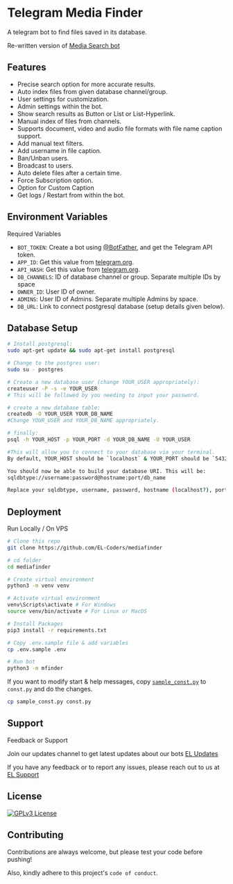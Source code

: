 # Telegram Media Finder

A telegram bot to find files saved in its database.

Re-written version of [Media Search bot](https://github.com/Mahesh0253/Media-Search-bot)

## Features

- Precise search option for more accurate results.
- Auto index files from given database channel/group.
- User settings for customization.
- Admin settings within the bot.
- Show search results as Button or List or List-Hyperlink.
- Manual index of files from channels.
- Supports document, video and audio file formats with file name caption support.
- Add manual text filters.
- Add username in file caption.
- Ban/Unban users.
- Broadcast to users.
- Auto delete files after a certain time.
- Force Subscription option.
- Option for Custom Caption
- Get logs / Restart from within the bot.

## Environment Variables

Required Variables

- `BOT_TOKEN`: Create a bot using [@BotFather](https://telegram.dog/BotFather), and get the Telegram API token.
- `APP_ID`: Get this value from [telegram.org](https://my.telegram.org/apps).
- `API_HASH`: Get this value from [telegram.org](https://my.telegram.org/apps).
- `DB_CHANNELS`: ID of database channel or group. Separate multiple IDs by space
- `OWNER_ID`: User ID of owner.
- `ADMINS`: User ID of Admins. Separate multiple Admins by space.
- `DB_URL`: Link to connect postgresql database (setup details given below).

## Database Setup

```bash
# Install postgresql:
sudo apt-get update && sudo apt-get install postgresql

# Change to the postgres user:
sudo su - postgres

# Create a new database user (change YOUR_USER appropriately):
createuser -P -s -e YOUR_USER
# This will be followed by you needing to input your password.

# create a new database table:
createdb -O YOUR_USER YOUR_DB_NAME
#Change YOUR_USER and YOUR_DB_NAME appropriately.

# finally:
psql -h YOUR_HOST -p YOUR_PORT -d YOUR_DB_NAME -U YOUR_USER

#This will allow you to connect to your database via your terminal.
By default, YOUR_HOST should be `localhost` & YOUR_PORT should be `5432`.

You should now be able to build your database URI. This will be:
sqldbtype://username:password@hostname:port/db_name

Replace your sqldbtype, username, password, hostname (localhost?), port (5432?), and db name in .env file.
```

## Deployment

Run Locally / On VPS

```bash
# Clone this repo
git clone https://github.com/EL-Coders/mediafinder

# cd folder
cd mediafinder

# Create virtual environment
python3 -m venv venv

# Activate virtual environment
venv\Scripts\activate # For Windows
source venv/bin/activate # For Linux or MacOS

# Install Packages
pip3 install -r requirements.txt

# Copy .env.sample file & add variables
cp .env.sample .env

# Run bot
python3 -m mfinder
```

If you want to modify start & help messages, copy [`sample_const.py`](sample_const.py) to `const.py` and do the changes.

```bash
cp sample_const.py const.py
```

## Support

Feedback or Support

Join our updates channel to get latest updates about our bots [EL Updates](https://t.me/ELUpdates)

If you have any feedback or to report any issues, please reach out to us at [EL Support](https://t.me/ELSupport)

## License

[![GPLv3 License](https://img.shields.io/badge/License-GPL%20v3-yellow.svg)](https://github.com/EL-Coders/mediafinder/blob/main/LICENSE)

## Contributing

Contributions are always welcome, but please test your code before pushing!

Also, kindly adhere to this project's `code of conduct`.
